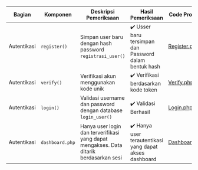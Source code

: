 | Bagian      | Komponen                  | Deskripsi Pemeriksaan                                                                 | Hasil Pemeriksaan                                       | Code Program                                                                                                                                         | Screenshot Tampilan              |
|-------------|---------------------------|----------------------------------------------------------------------------------------|----------------------------------------------------------|------------------------------------------------------------------------------------------------------------------------------------------------------|----------------------------------|
| Autentikasi | `register()`              | Simpan user baru dengan hash password `registrasi_user()`                              | ✔️ Usser baru tersimpan dan Password dalam bentuk hash   | [Register.php](https://github.com/aryasltnsyh/TESTING-WEB-KELOMPOK-10/blob/main/White%20BOX/Desk%20Checking/Register.php)                         | ![](Register.png)                |
| Autentikasi | `verify()`                | Verifikasi akun menggunakan kode unik                                                  | ✔️ Verifikasi berdasarkan kode token                     | [Verify.php](https://github.com/aryasltnsyh/TESTING-WEB-KELOMPOK-10/blob/main/White%20BOX/Desk%20Checking/Verify.php)                             | ![](Verify.png)                    |
| Autentikasi | `login()`                 | Validasi username dan password dengan database `login_user()`                          | ✔️ Validasi Berhasil                                     | [Login.php](https://github.com/aryasltnsyh/TESTING-WEB-KELOMPOK-10/blob/main/White%20BOX/Desk%20Checking/Login.php)                               | ![](Login.png)                   |
| Autentikasi | `dashboard.php`           | Hanya user login dan terverifikasi yang dapat mengakses. Data ditarik berdasarkan sesi | ✔️ Hanya user terautentikasi yang dapat akses dashboard  | [Dashboard.php](https://github.com/aryasltnsyh/TESTING-WEB-KELOMPOK-10/blob/main/White%20BOX/Desk%20Checking/Dashboard.php)                       | ![](Dashboard.png)              |




